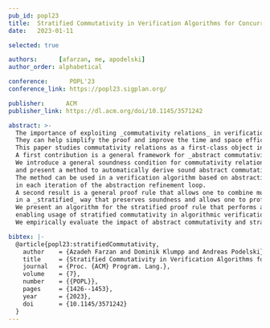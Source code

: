 ```yaml
---
pub_id: popl23
title:  Stratified Commutativity in Verification Algorithms for Concurrent Programs
date:   2023-01-11

selected: true

authors:      [afarzan, me, apodelski]
author_order: alphabetical

conference:      POPL'23
conference_link: https://popl23.sigplan.org/

publisher:      ACM
publisher_link: https://dl.acm.org/doi/10.1145/3571242

abstract: >-
  The importance of exploiting _commutativity relations_ in verification algorithms for concurrent programs is well-known.
  They can help simplify the proof and improve the time and space efficiency.
  This paper studies commutativity relations as a first-class object in the setting of verification algorithms for concurrent programs.
  A first contribution is a general framework for _abstract commutativity relations_.
  We introduce a general soundness condition for commutativity relations,
  and present a method to automatically derive sound abstract commutativity relations from a given proof.
  The method can be used in a verification algorithm based on abstraction refinement to compute a new commutativity relation
  in each iteration of the abstraction refinement loop.
  A second result is a general proof rule that allows one to combine multiple commutativity relations, with incomparable power,
  in a _stratified_ way that preserves soundness and allows one to profit from the full power of the combined relations.
  We present an algorithm for the stratified proof rule that performs an optimal combination (in a sense made formal),
  enabling usage of stratified commutativity in algorithmic verification.
  We empirically evaluate the impact of abstract commutativity and stratified combination of commutativity relations on verification algorithms for concurrent programs.

bibtex: |-
  @article{popl23:stratifiedCommutativity,
    author    = {Azadeh Farzan and Dominik Klumpp and Andreas Podelski},
    title     = {Stratified Commutativity in Verification Algorithms for Concurrent Programs},
    journal   = {Proc. {ACM} Program. Lang.},
    volume    = {7},
    number    = {{POPL}},
    pages     = {1426--1453},
    year      = {2023},
    doi       = {10.1145/3571242}
  }
---
```


